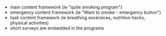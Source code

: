 
- main content framework (ie "quite smoking program")
- emergency content framework (ie "Want to smoke - emergency button")
- task content framework (ie breathing excersices, nutrition hacks, physical activities)
- short surveys are embedded in the programs

